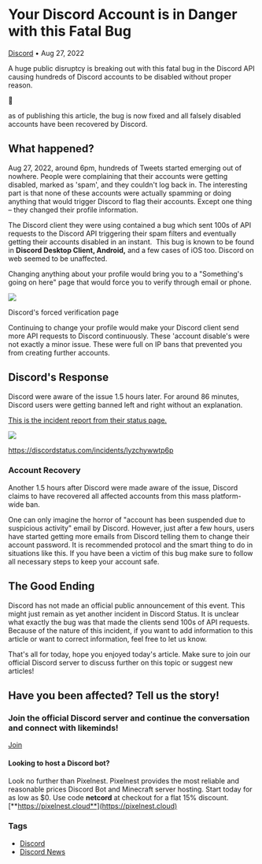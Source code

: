 Your Discord Account is in Danger with this Fatal Bug
=====================================================

[Discord](https://netcord.site/tag/discord/) • Aug 27, 2022

[](https://www.facebook.com/sharer/sharer.php?u=https://netcord.site/discord-accounts-disabled-api-bug/)[](https://twitter.com/intent/tweet?text=Your%20Discord%20Account%20is%20in%20Danger%20with%20this%20Fatal%20Bug&url=https://netcord.site/discord-accounts-disabled-api-bug/)

A huge public disruptcy is breaking out with this fatal bug in the Discord API causing hundreds of Discord accounts to be disabled without proper reason.

📢

as of publishing this article, the bug is now fixed and all falsely disabled accounts have been recovered by Discord.

What happened?
--------------

Aug 27, 2022, around 6pm, hundreds of Tweets started emerging out of nowhere. People were complaining that their accounts were getting disabled, marked as 'spam', and they couldn't log back in. The interesting part is that none of these accounts were actually spamming or doing anything that would trigger Discord to flag their accounts. Except one thing – they changed their profile information.

The Discord client they were using contained a bug which sent 100s of API requests to the Discord API triggering their spam filters and eventually getting their accounts disabled in an instant.  This bug is known to be found in **Discord Desktop Client, Android,** and a few cases of iOS too. Discord on web seemed to be unaffected.

Changing anything about your profile would bring you to a "Something's going on here" page that would force you to verify through email or phone.

![](https://netcord.site/content/images/2022/08/image-78.png)

Discord's forced verification page

Continuing to change your profile would make your Discord client send more API requests to Discord continuously. These 'account disable's were not exactly a minor issue. These were full on IP bans that prevented you from creating further accounts.

Discord's Response
------------------

Discord were aware of the issue 1.5 hours later. For around 86 minutes, Discord users were getting banned left and right without an explanation.

[This is the incident report from their status page.](https://discordstatus.com/incidents/lyzchywwtp6p)

![](https://netcord.site/content/images/2022/08/image-79.png)

https://discordstatus.com/incidents/lyzchywwtp6p

### Account Recovery

Another 1.5 hours after Discord were made aware of the issue, Discord claims to have recovered all affected accounts from this mass platform-wide ban.

One can only imagine the horror of "account has been suspended due to suspicious activity" email by Discord. However, just after a few hours, users have started getting more emails from Discord telling them to change their account password. It is recommended protocol and the smart thing to do in situations like this. If you have been a victim of this bug make sure to follow all necessary steps to keep your account safe.

The Good Ending
---------------

Discord has not made an official public announcement of this event. This might just remain as yet another incident in Discord Status. It is unclear what exactly the bug was that made the clients send 100s of API requests. Because of the nature of this incident, if you want to add information to this article or want to correct information, feel free to let us know.

That's all for today, hope you enjoyed today's article. Make sure to join our official Discord server to discuss further on this topic or suggest new articles!

Have you been affected? Tell us the story!
------------------------------------------

### Join the official Discord server and continue the conversation and connect with likeminds!

[Join](https://discord.gg/F7v3XCwssK)

#### Looking to host a Discord bot?

Look no further than Pixelnest. Pixelnest provides the most reliable and reasonable prices Discord Bot and Minecraft server hosting. Start today for as low as $0. Use code **netcord** at checkout for a flat 15% discount.  
[**https://pixelnest.cloud**](https://pixelnest.cloud)

### Tags

*   [Discord](/tag/discord/ "Discord")
*   [Discord News](/tag/discord-news/ "Discord News")
